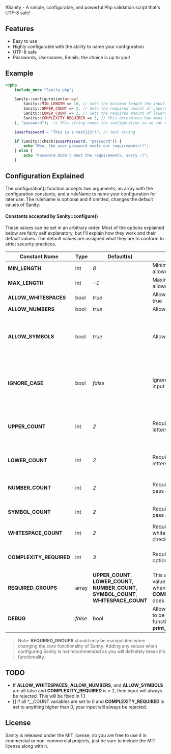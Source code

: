 #Sanity - A simple, configurable, and powerful Php validation script that's UTF-8 safe!


## Features
- Easy to use
- Highly configurable with the ability to name your configuration
- UTF-8 safe
- Passwords, Usernames, Emails; the choice is up to you!


## Example

```php
<?php
    include_once "Sanity.php";

    Sanity::configuration(array(
        Sanity::MIN_LENGTH => 10, // Sets the minimum length the input string can be
        Sanity::UPPER_COUNT => 2, // Sets the required amount of uppercase letters
        Sanity::LOWER_COUNT => 2, // Sets the required amount of lowercase letters
        Sanity::COMPLEXITY_REQUIRED => 3, // This determines how many of the 5 options are needed for the check to pass
    ), "password");  // This string names the configuration so we can call it at a later time.

    $userPassword = "This is a test123!!"; // test string

    if (Sanity::check($userPassword, "password")) {
        echo "Woo, the user password meets our requirements!!";
    } else {
        echo "Password didn't meet the requirements, sorry :(";
    }

```

## Configuration Explained

The configuration() function accepts two arguments; an array with the configuration constants, and a ruleName to name your
configuration for later use. The ruleName is optional and if omitted, changes the default values of Sanity.

#### Constants accepted by Sanity::configure()
These values can be set in an arbitrary order. Most of the options explained below are fairly self explanatory, but I'll
explain how they work and their default values. The default values are assigned what they are to conform to strict security
practices.

Constant Name | Type | Default(s) | Description | Note
------------- | ---- | -------- | ----------- | ----
**MIN_LENGTH** | int |_8_ | Minimum length input is allowed to be | If < 0 this option is ignored
**MAX_LENGTH** | int |_-1_ | Maximum length input is allowed to be | If < 0 or < MIN_LENGTH this option is ignored
**ALLOW_WHITESPACES** | bool | _true_ | Allows whitespaces is true | ...
**ALLOW_NUMBERS** | bool | _true_ | Allows numbers if true | ...
**ALLOW_SYMBOLS** | bool | _true_ | Allows symbols if true | Sanity assumes that any input that is not a number and is not an uppercase/lowercase or whitespace value as defined in the [portable-utf8](portable-utf8.php) library, is a symbol.
**IGNORE_CASE** | bool | _false_ | Ignores the case of the input if true | If this option is true it forces the input to all lowercase values for checking. **UPPER_COUNT** is ignored if this value is true.
**UPPER_COUNT** | int | _2_ | Required # of uppercase letters to pass check | If < 0 this option is ignored. Ignored if **IGNORE_CASE** is true. Included in **COMPLEXITY_REQUIRED** check
**LOWER_COUNT** | int | _2_ | Required # of lowercase letters to pass check | If < 0 this option is ignored. Included in **COMPLEXITY_REQUIRED** check
**NUMBER_COUNT** | int | _2_ | Required # of numbers to pass check | If < 0 this option is ignored. Included in **COMPLEXITY_REQUIRED** check
**SYMBOL_COUNT** | int | _2_ | Required # of symbols to pass check | Included in **COMPLEXITY_REQUIRED** check
**WHITESPACE_COUNT** | int | _2_ | Required # of whitespaces to pass check | Included in **COMPLEXITY_REQUIRED** check
**COMPLEXITY_REQUIRED** | int | _3_ | Required number of options that must be met. | The maximum number this can be is the size of the array **REQUIRED_GROUPS**
**REQUIRED_GROUPS** | array | **UPPER_COUNT**, **LOWER_COUNT**, **NUMBER_COUNT**, **SYMBOL_COUNT**, **WHITESPACE_COUNT** | This array holds the values that must be met when **COMPLEXITY_REQUIRED** does its thing
**DEBUG** | _false_ | bool | Allows debug information to be printed using the function **print_debug_info()**

> Note: **REQUIRED_GROUPS** should only be manipulated when changing the core functionality of Sanity. Adding any values when configuring Sanity is not recommended as you will definitely break it's functionality.

##  TODO

- If **ALLOW_WHITESPACES**, **ALLOW_NUMBERS**, and **ALLOW_SYMBOLS** are all false and **COMPLEXITY_REQUIRED** is > 2, then input will always be rejected. This will be fixed in 1.1
- [] if all *__COUNT variables are set to 0 and **COMPLEXITY_REQUIRED** is set to anything higher than 0, your input will always be rejected.


## License

Sanity is released under the MIT license, so you are free to use it in commercial or non-commercial projects, just be sure
to include the MIT license along with it.

